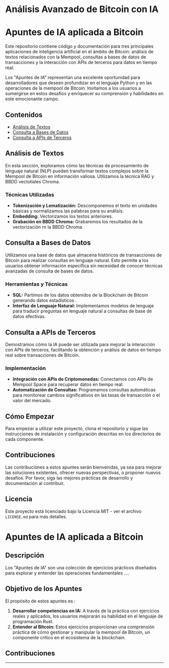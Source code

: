 # Análisis Avanzado de Bitcoin con IA
# Apuntes de IA aplicada a Bitcoin

Este repositorio contiene código y documentación para tres principales aplicaciones de inteligencia artificial en el ámbito de Bitcoin: análisis de textos relacionados con la Mempool, consultas a bases de datos de transacciones y la interacción con APIs de terceros para datos en tiempo real.

Los "Apuntes de IA" representan una excelente oportunidad para desarrolladores que deseen profundizar en el lenguaje Python y en las operaciones de la mempool de Bitcoin. Invitamos a los usuarios a sumergirse en estos desafíos y enriquecer su comprensión y habilidades en este emocionante campo.


## Contenidos
- [Análisis de Textos](#análisis-de-textos)
- [Consulta a Bases de Datos](#consulta-a-bases-de-datos)
- [Consulta a APIs de Terceros](#consulta-a-apis-de-terceros)

## Análisis de Textos
En esta sección, exploramos cómo las técnicas de procesamiento de lenguaje natural (NLP) pueden transformar textos complejos sobre la Mempool de Bitcoin en información valiosa. Utilizamos la técnica RAG y BBDD vectotiales Chroma.

### Técnicas Utilizadas
- **Tokenización y Lematización:** Descomponemos el texto en unidades básicas y normalizamos las palabras para su análisis.
- **Embedding:** Vectorizamos los textos anteriores.
- **Grabación en BBDD Chroma:** Grabaremos los resultados de la vectorización rn la BBDD Chroma.

## Consulta a Bases de Datos
Utilizamos una base de datos que almacena históricos de transacciones de Bitcoin para realizar consultas en lenguaje natural. Esto permite a los usuarios obtener información específica sin necesidad de conocer técnicas avanzadas de consulta de bases de datos.

### Herramientas y Técnicas
- **SQL:** Partimos de los datos obtenidos de la Blockchain de Bitcoin generando datos estadísticos .
- **Interfaz de Lenguaje Natural:** Implementamos modelos de lenguaje para traducir preguntas en lenguaje natural a consultas de base de datos efectivas.

## Consulta a APIs de Terceros
Demostramos cómo la IA puede ser utilizada para mejorar la interacción con APIs de terceros, facilitando la obtención y análisis de datos en tiempo real sobre transacciones de Bitcoin.

### Implementación
- **Integración con APIs de Criptomonedas:** Conectamos con APIs de Mempool Space para recuperar datos en tiempo real.
- **Automatización de Consultas:** Programamos consultas automáticas para monitorear cambios significativos en las tasas de transacción o el valor del mercado.

## Cómo Empezar
Para empezar a utilizar este proyecto, clona el repositorio y sigue las instrucciones de instalación y configuración descritas en los directorios de cada componente.

## Contribuciones
Las contribuciones a estos apuntes serán bienvenidas, ya sea para mejorar las soluciones existentes, ofrecer nuevas perspectivas, o proponer nuevos desafíos. Por favor, siga las mejores prácticas de desarrollo y documentación al contribuir.

## Licencia
Este proyecto está licenciado bajo la Licencia MIT - ver el archivo `LICENSE.md` para más detalles.










# Apuntes de IA aplicada a Bitcoin

## Descripción

Los "Apuntes de IA" son una colección de ejercicios prácticos diseñados para explorar y entender las operaciones fundamentales ....


## Objetivo de los Apuntes

El propósito de estos apuntes es :

1. **Desarrollar competencias en IA:** A través de la práctica con ejercicios reales y aplicados, los usuarios mejorarán su habilidad en el lenguaje de programación Rust.
2. **Entender al  Bitcoin:** Estos ejercicios proporcionan una comprensión práctica de cómo gestionar y manipular la mempool de Bitcoin, un componente crítico en el ecosistema de la blockchain.



## Contribuciones




---






